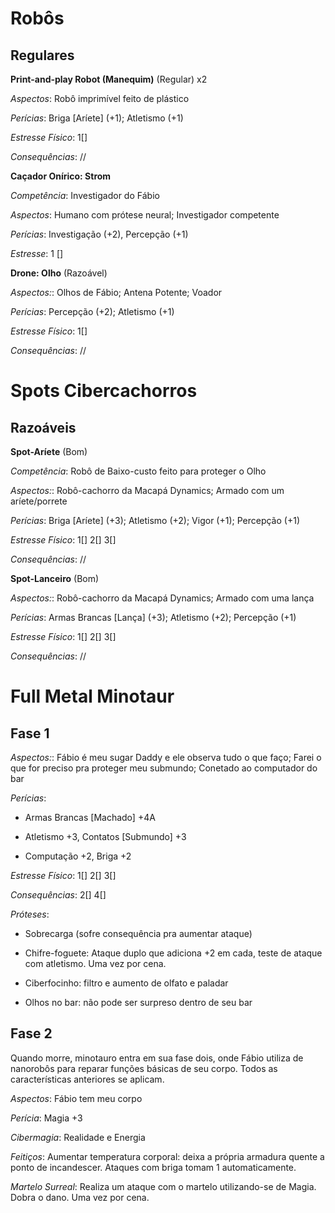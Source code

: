 # Robôs

## Regulares

**Print-and-play Robot (Manequim)** (Regular) x2

  *Aspectos*: Robô imprimível feito de plástico

  *Perícias*: Briga [Aríete] (+1); Atletismo (+1)

  *Estresse Físico*: 1[]

  *Consequências*: //


**Caçador Onírico: Strom**

  *Competência*: Investigador do Fábio

  *Aspectos*: Humano com prótese neural; Investigador competente

  *Perícias*: Investigação (+2), Percepção (+1)

  *Estresse*: 1 []

**Drone: Olho** (Razoável)

  *Aspectos:*: Olhos de Fábio; Antena Potente; Voador

  *Perícias*: Percepção (+2); Atletismo (+1)

  *Estresse Físico*: 1[]

  *Consequências*: //

# Spots Cibercachorros

## Razoáveis

**Spot-Aríete** (Bom)

  *Competência*: Robô de Baixo-custo feito para proteger o Olho

  *Aspectos:*: Robô-cachorro da Macapá Dynamics; Armado com um aríete/porrete

  *Perícias*: Briga [Aríete] (+3); Atletismo (+2); Vigor (+1); Percepção (+1)

  *Estresse Físico*: 1[] 2[] 3[]

  *Consequências*: //

**Spot-Lanceiro** (Bom)

  *Aspectos:*: Robô-cachorro da Macapá Dynamics; Armado com uma lança

  *Perícias*: Armas Brancas [Lança] (+3); Atletismo (+2); Percepção (+1)

  *Estresse Físico*: 1[] 2[] 3[]

  *Consequências*: //

# Full Metal Minotaur

## Fase 1

*Aspectos:*: Fábio é meu sugar Daddy e ele observa tudo o que faço; Farei o que for preciso pra proteger meu submundo; Conetado ao computador do bar

*Perícias*:

- Armas Brancas [Machado] +4A

- Atletismo +3, Contatos [Submundo] +3

- Computação +2, Briga +2

*Estresse Físico*: 1[] 2[] 3[]

*Consequências*: 2[] 4[]

*Próteses*:

- Sobrecarga (sofre consequência pra aumentar ataque)

- Chifre-foguete: Ataque duplo que adiciona +2 em cada, teste de ataque com atletismo. Uma vez por cena.

- Ciberfocinho: filtro e aumento de olfato e paladar

- Olhos no bar: não pode ser surpreso dentro de seu bar

## Fase 2

Quando morre, minotauro entra em sua fase dois, onde Fábio utiliza de nanorobôs para reparar funções básicas de seu corpo. Todos as características anteriores se aplicam.

*Aspectos*: Fábio tem meu corpo

*Perícia*: Magia +3

*Cibermagia*: Realidade e Energia

*Feitiços*: Aumentar temperatura corporal: deixa a própria armadura quente a ponto de incandescer. Ataques com briga tomam 1 automaticamente.

*Martelo Surreal*: Realiza um ataque com o martelo utilizando-se de Magia. Dobra o dano. Uma vez por cena.
